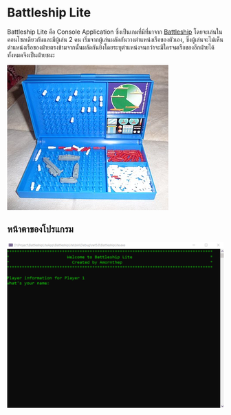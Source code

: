
# Battleship Lite

Battleship Lite คือ Console Application ซึ่งเป็นเกมที่มีที่มาจาก [Battleship](https://en.wikipedia.org/wiki/Battleship_%28game%29) โดยจะเล่นในคอนโซลเดียวกันและมีผู้เล่น 2 คน เริ่มจากผู้เล่นผลัดกันวางตำแหน่งเรือของตัวเอง, ซึ่งผู้เล่นจะไม่เห็นตำแหน่งเรือของฝ่ายตรงข้ามจากนั้นผลัดกันยิงโดยระบุตำแหน่งจนกว่าจะมีใครจมเรือของอีกฝ่ายได้ทั้งหมดจึงเป็นฝ่ายชนะ

![Battle Ship Board Game](https://github.com/amornthepc/BattleshipLiteApp/blob/main/Images/BattleshipOrigin.jpg)

## หน้าตาของโปรแกรม

![Battleship Lite Console App](https://github.com/amornthepc/BattleshipLiteApp/blob/main/Images/BattleshipLiteApp.gif)












